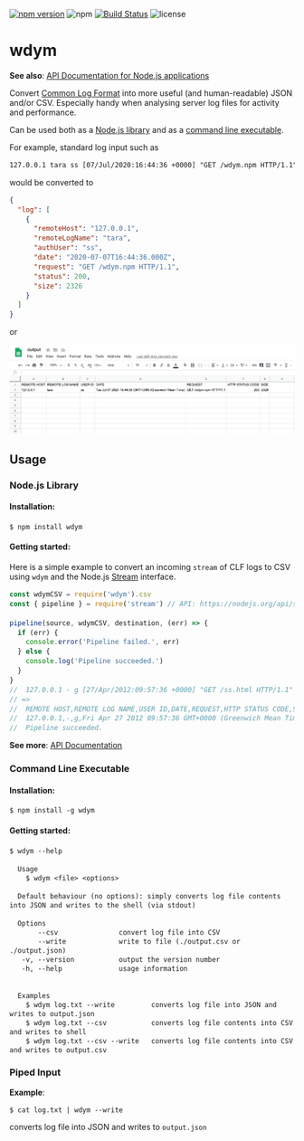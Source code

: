 [![npm version](https://badge.fury.io/js/wdym.svg)](https://badge.fury.io/js/wdym)
![npm](https://img.shields.io/npm/dt/wdym)
[![Build Status](https://travis-ci.com/abircb/whatdoyoumean.svg?branch=master)](https://travis-ci.com/abircb/whatdoyoumean)
![license](https://img.shields.io/npm/l/wdym)

# wdym

**See also**: [API Documentation for Node.js applications](https://github.com/abircb/wdym/wiki/API-Documentation)

Convert [Common Log Format](https://httpd.apache.org/docs/1.3/logs.html#common) into more useful (and human-readable) JSON and/or CSV. Especially handy when analysing server log files for activity and performance.

Can be used both as a [Node.js library](https://github.com/abircb/wdym/wiki/API-Documentation) and as a [command line executable](#command-line-executable).

For example, standard log input such as

```txt
127.0.0.1 tara ss [07/Jul/2020:16:44:36 +0000] "GET /wdym.npm HTTP/1.1" 200 2326
```

would be converted to

```json
{
  "log": [
    {
      "remoteHost": "127.0.0.1",
      "remoteLogName": "tara",
      "authUser": "ss",
      "date": "2020-07-07T16:44:36.000Z",
      "request": "GET /wdym.npm HTTP/1.1",
      "status": 200,
      "size": 2326
    }
  ]
}
```

or

![CSV](.github/assets/csv.png)

## Usage

### Node.js Library

#### Installation:

```cli
$ npm install wdym
```

#### Getting started:

Here is a simple example to convert an incoming `stream` of CLF logs to CSV using `wdym` and the Node.js [Stream](https://nodejs.org/api/stream.html) interface.

```js
const wdymCSV = require('wdym').csv
const { pipeline } = require('stream') // API: https://nodejs.org/api/stream.html#stream_stream_pipeline_source_transforms_destination_callback

pipeline(source, wdymCSV, destination, (err) => {
  if (err) {
    console.error('Pipeline failed.', err)
  } else {
    console.log('Pipeline succeeded.')
  }
}
//  127.0.0.1 - g [27/Apr/2012:09:57:36 +0000] "GET /ss.html HTTP/1.1"  200 2326
// =>
//  REMOTE HOST,REMOTE LOG NAME,USER ID,DATE,REQUEST,HTTP STATUS CODE,SIZE
//  127.0.0.1,-,g,Fri Apr 27 2012 09:57:36 GMT+0000 (Greenwich Mean Time),GET /ss.html HTTP/1.1,200,2326
//  Pipeline succeeded.
```

**See more**: [API Documentation](https://github.com/abircb/wdym/wiki/API-Documentation)

### Command Line Executable

#### Installation:

```cli
$ npm install -g wdym
```

#### Getting started:

```cli
$ wdym --help

  Usage
    $ wdym <file> <options>

  Default behaviour (no options): simply converts log file contents into JSON and writes to the shell (via stdout)

  Options
       --csv               convert log file into CSV
       --write             write to file (./output.csv or ./output.json)
   -v, --version           output the version number
   -h, --help              usage information


  Examples
    $ wdym log.txt --write         converts log file into JSON and writes to output.json
    $ wdym log.txt --csv           converts log file contents into CSV and writes to shell
    $ wdym log.txt --csv --write   converts log file contents into CSV and writes to output.csv
```

### Piped Input

**Example**:

```cli
$ cat log.txt | wdym --write
```

converts log file into JSON and writes to `output.json`
